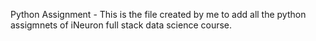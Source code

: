 Python Assignment -
  This is the file created by me to add all the python assigmnets of iNeuron full stack data science course.
